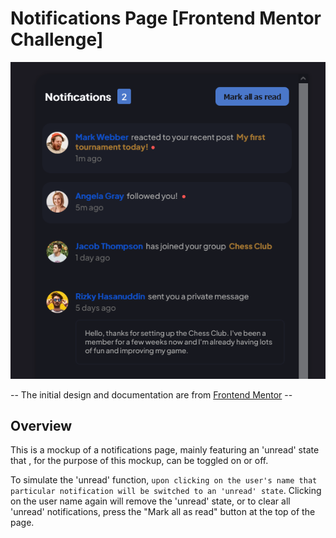 # Notifications Page [Frontend Mentor Challenge]

![Design preview for the Notifications page coding challenge](./assets/thumbnail/thmbn%20_notifications.png)

-- The initial design and documentation are from [Frontend Mentor](https://www.frontendmentor.io) --

## Overview

This is a mockup of a notifications page, mainly featuring an 'unread' state that , for the purpose of this mockup, can be toggled on or off.

To simulate the 'unread' function, `upon clicking on the user's name that particular notification will be switched to an 'unread' state`. Clicking on the user name again will remove the 'unread' state, or to clear all 'unread' notifications, press the "Mark all as read" button at the top of the page.

